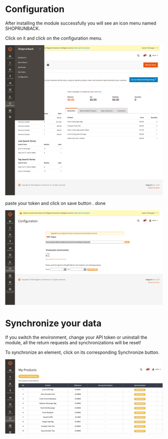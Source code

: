 # Configuration

After installing the module successfully you will see an icon menu named SHOPRUNBACK. 

Click on it and click on the configuration menu.


![image](images/magento2/config.png)

paste your token and click on save button . done

![image](images/magento2/config2.png)


# Synchronize your data

<aside class="warning">
If you switch the environment, change your API token or uninstall the module, all the return requests and synchronizations will be reset!
</aside>

To synchronize an element, click on its corresponding Synchronize button.

![image](images/magento2/syncdata.png)

